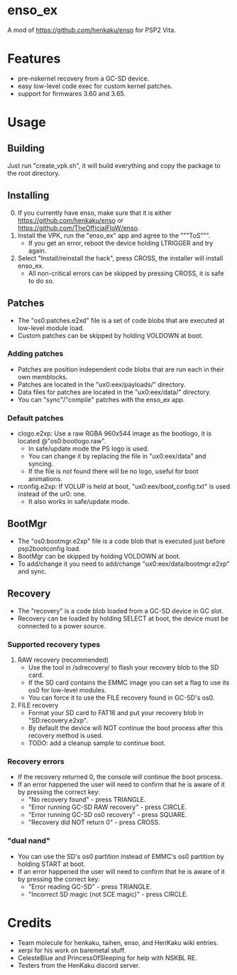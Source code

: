 # enso_ex
A mod of https://github.com/henkaku/enso for PSP2 Vita.

# Features
 - pre-nskernel recovery from a GC-SD device.
 - easy low-level code exec for custom kernel patches.
 - support for firmwares 3.60 and 3.65.
 
# Usage

## Building
 Just run "create_vpk.sh", it will build everything and copy the package to the root directory.

## Installing
 0) If you currently have enso, make sure that it is either https://github.com/henkaku/enso or https://github.com/TheOfficialFloW/enso.
 1) Install the VPK, run the "enso_ex" app and agree to the """ToS""".
	- If you get an error, reboot the device holding LTRIGGER and try again.
 2) Select "Install/reinstall the hack", press CROSS, the installer will install enso_ex.
	- All non-critical errors can be skipped by pressing CROSS, it is safe to do so.
 
## Patches
 - The "os0:patches.e2xd" file is a set of code blobs that are executed at low-level module load.
 - Custom patches can be skipped by holding VOLDOWN at boot.
 
### Adding patches
 - Patches are position independent code blobs that are run each in their own memblocks.
 - Patches are located in the "ux0:eex/payloads/" directory.
 - Data files for patches are located in the "ux0:eex/data/" directory.
 - You can "sync"/"compile" patches with the enso_ex app.
 
### Default patches
 - clogo.e2xp: Use a raw RGBA 960x544 image as the bootlogo, it is located @"os0:bootlogo.raw".
	- In safe/update mode the PS logo is used.
	- You can change it by replacing the file in "ux0:eex/data" and syncing.
	- If the file is not found there will be no logo, useful for boot animations.
 - rconfig.e2xp: If VOLUP is held at boot, "ux0:eex/boot_config.txt" is used instead of the ur0: one.
	- It also works in safe/update mode.
	
## BootMgr
 - The "os0:bootmgr.e2xp" file is a code blob that is executed just before psp2bootconfig load.
 - BootMgr can be skipped by holding VOLDOWN at boot.
 - To add/change it you need to add/change "ux0:eex/data/bootmgr.e2xp" and sync.

## Recovery
 - The "recovery" is a code blob loaded from a GC-SD device in GC slot.
 - Recovery can be loaded by holding SELECT at boot, the device must be connected to a power source.
 
### Supported recovery types
1) RAW recovery (recommended)
	- Use the tool in /sdrecovery/ to flash your recovery blob to the SD card.
	- If the SD card contains the EMMC image you can set a flag to use its os0 for low-level modules.
	- You can force it to use the FILE recovery found in GC-SD's os0.
2) FILE recovery
	- Format your SD card to FAT16 and put your recovery blob in "SD:recovery.e2xp".
	- By default the device will NOT continue the boot process after this recovery method is used.
	- TODO: add a cleanup sample to continue boot.
 
### Recovery errors
 - If the recovery returned 0, the console will continue the boot process.
 - If an error happened the user will need to confirm that he is aware of it by pressing the correct key:
	- "No recovery found" - press TRIANGLE.
	- "Error running GC-SD RAW recovery" - press CIRCLE.
	- "Error running GC-SD os0 recovery" - press SQUARE.
	- "Recovery did NOT return 0" - press CROSS.
	
### "dual nand"
 - You can use the SD's os0 partition instead of EMMC's os0 partition by holding START at boot.
 - If an error happened the user will need to confirm that he is aware of it by pressing the correct key:
	- "Error reading GC-SD" - press TRIANGLE.
	- "Incorrect SD magic (not SCE magic)" - press CIRCLE.

# Credits
 - Team molecule for henkaku, taihen, enso, and HenKaku wiki entries.
 - xerpi for his work on baremetal stuff.
 - CelesteBlue and PrincessOfSleeping for help with NSKBL RE.
 - Testers from the HenKaku discord server.